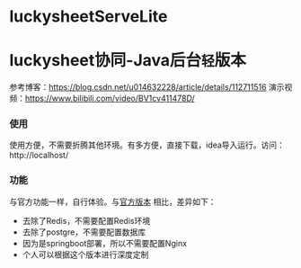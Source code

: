 # luckysheetServeLite
# luckysheet协同-Java后台` 轻 `版本

参考博客：https://blog.csdn.net/u014632228/article/details/112711516 
演示视频：https://www.bilibili.com/video/BV1cv411478D/

### 使用
使用方便，不需要折腾其他环境。有多方便，直接下载，idea导入运行。访问：http://localhost/


### 功能
与官方功能一样，自行体验。与[官方版本](https://github.com/mengshukeji/LuckysheetServer) 相比，差异如下：
* 去除了Redis，不需要配置Redis环境
* 去除了postgre，不需要配置数据库
* 因为是springboot部署，所以不需要配置Nginx
* 个人可以根据这个版本进行深度定制

